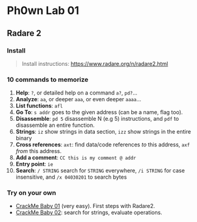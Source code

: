 # Ph0wn Lab 01

## Radare 2

### Install 

> Install instructions: https://www.radare.org/n/radare2.html

### 10 commands to memorize

1. **Help**: `?`, or detailed help on a command `a?`, `pd?`...
2. **Analyze**: `aa`, or deeper `aaa`, or even deeper `aaaa`...
3. **List functions**: `afl`
4. **Go To**: `s addr` goes to the given address (can be a name, flag too).
5. **Disassemble**: `pd 5` disassemble N (e.g 5) instructions, and `pdf` to disassemble an entire function. 
6. **Strings**: `iz` show strings in data section, `izz` show strings in the entire binary
7. **Cross references**: `axt`: find data/code references *to* this address, `axf` *from* this address.
8. **Add a comment**: `CC this is my comment @ addr`
9. **Entry point**: `ie`
10. **Search**: `/ STRING` search for `STRING` everywhere, `/i STRING` for case insensitive, and `/x 04030201` to search bytes

### Try on your own

- [CrackMe Baby 01](./01-crackme-baby.md) (very easy). First steps with Radare2.
- [CrackMe Baby 02](./02-crackme-baby.md): search for strings, evaluate operations.





